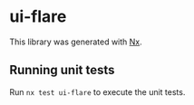 # ui-flare

This library was generated with [Nx](https://nx.dev).

## Running unit tests

Run `nx test ui-flare` to execute the unit tests.
